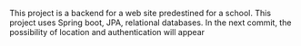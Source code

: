 This project is a backend for a web site predestined for a school.
This project uses Spring boot, JPA, relational databases. In the next commit,
the possibility of location and authentication will appear
